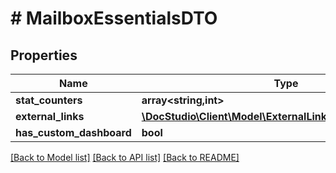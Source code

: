 # # MailboxEssentialsDTO

## Properties

Name | Type | Description | Notes
------------ | ------------- | ------------- | -------------
**stat_counters** | **array<string,int>** |  | [optional]
**external_links** | [**\DocStudio\Client\Model\ExternalLinkShortResponseDTO[]**](ExternalLinkShortResponseDTO.md) |  | [optional]
**has_custom_dashboard** | **bool** |  | [optional]

[[Back to Model list]](../../README.md#models) [[Back to API list]](../../README.md#endpoints) [[Back to README]](../../README.md)
